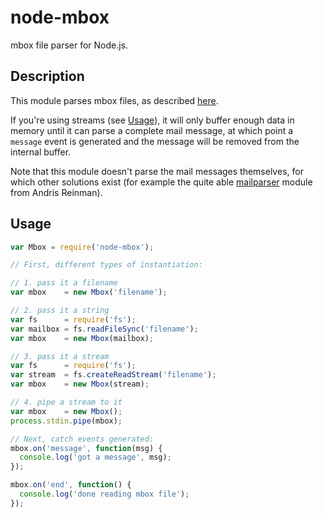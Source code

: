 node-mbox
=========

mbox file parser for Node.js.

Description
-----------
This module parses mbox files, as described [here](http://qmail.org./man/man5/mbox.html).

If you're using streams (see [Usage](#usage)), it will only buffer enough data in memory until it can parse a complete mail message,
at which point a `message` event is generated and the message will be removed from the internal buffer.

Note that this module doesn't parse the mail messages themselves, for which other solutions exist (for example the quite
able [mailparser](https://github.com/andris9/mailparser) module from Andris Reinman).

Usage
-----
```javascript
var Mbox = require('node-mbox');

// First, different types of instantiation:

// 1. pass it a filename
var mbox    = new Mbox('filename');

// 2. pass it a string
var fs      = require('fs');
var mailbox = fs.readFileSync('filename');
var mbox    = new Mbox(mailbox);

// 3. pass it a stream
var fs      = require('fs');
var stream  = fs.createReadStream('filename');
var mbox    = new Mbox(stream);

// 4. pipe a stream to it
var mbox    = new Mbox();
process.stdin.pipe(mbox);

// Next, catch events generated:
mbox.on('message', function(msg) {
  console.log('got a message', msg);
});

mbox.on('end', function() {
  console.log('done reading mbox file');
});
```

